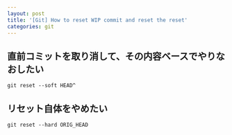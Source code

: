 ```yaml
---
layout: post
title: '[Git] How to reset WIP commit and reset the reset'
categories: git
---
```

## 直前コミットを取り消して、その内容ベースでやりなおしたい

```
git reset --soft HEAD^
```

## リセット自体をやめたい

```
git reset --hard ORIG_HEAD
```

